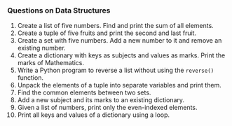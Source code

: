 ### Questions on Data Structures

1. Create a list of five numbers. Find and print the sum of all elements.
2. Create a tuple of five fruits and print the second and last fruit.
3. Create a set with five numbers. Add a new number to it and remove an existing number.
4. Create a dictionary with keys as subjects and values as marks. Print the marks of Mathematics.
5. Write a Python program to reverse a list without using the `reverse()` function.
6. Unpack the elements of a tuple into separate variables and print them.
7. Find the common elements between two sets.
8. Add a new subject and its marks to an existing dictionary.
9. Given a list of numbers, print only the even-indexed elements.
10. Print all keys and values of a dictionary using a loop.
